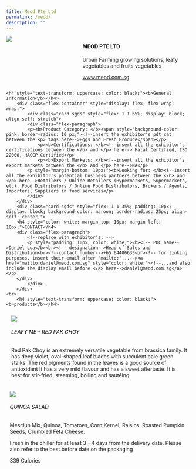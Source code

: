 ```yaml
---
title: Meod Pte Ltd
permalink: /meod/
description: ""
---
```

<div class="flex-paragraph">
		<!--hi there! this is a comment and will provide you with instructional guides-->
		<!--insert booth number here!-->
		<p style="text-transform: uppercase"></p></div>
			<div class="flex-container" style="display: flex; flex-wrap: wrap;">
				<!--insert DOWNLOAD link of company logo between the " marks!-->
			<div class="card sgds" style="flex: 1 1 40%; display: block;"><img src="https://drive.google.com/uc?id=1MU5c9gj9acAM2pjIJRTXkGZ7hukH8Vh8&amp;export=download"></div>
	<div class="card-sgds" style="flex: 1 1 58%; display: block; margin-left: 3px">
		<h4 style="text-transform: uppercase; color: black;"><!--insert the exhibitor's name between the <b> tags here--><b>Meod Pte Ltd</b></h4><!--insert the exhibitor's description between the <p> tags here-->
		<p>Urban Farming growing solutions, leafy vegetables and fruits vegetables</p>
		<!--insert the exhibitor's website link, making sure there is "https:// www." present please. make sure the entire https link goes in between the " marks-->
		<p><a href="https://www.meod.com.sg" target="_blank"><!--insert the www website link here (no need for https)-->www.meod.com.sg</a></p>
	</div>
</div>



	<h4 style="text-transform: uppercase; color: black;"><b>General Information</b></h4>
		<div class="flex-container" style="display: flex; flex-wrap: wrap;">
			<div class="card sgds" style="flex: 1 1 65%; display: block; align-self: stretch">
			<div class="flex-paragraph">
			<p><b>Product Category: </b><span style="background-color: pink; border-radius: 10 px;"><!--insert the exhibitor's pdt cat between the <p> tags here-->Eggs and Fresh Produce</span></p> 
				<p><b>Certifications: </b><!--insert all the exhibitor's certifications between the </b> and </p> here--> Halal Certified, ISO 22000, HACCP Certified</p>
				<p><b>Export Markets: </b><!--insert all the exhibitor's export markets between the </b> and </p> here-->NA</p>
			<p style="margin-bottom: 10px;"><b>Looking for: </b><!--insert all the exhibitor's potential business partners between the </b> and </p> here-->Retailers / Online Retailers (Hypermarkets, Supermarkets, etc), Food Distributors / Online Food Distributors, Brokers / Agents, Importers, Suppliers in food services</p>
			</div>
		</div>
		<div class="card sgds" style="flex: 1 1 35%; padding: 10px; display: block; background-color: maroon; border-radius: 25px; align-self: center;">
		<h4 style="color: white; margin-top: 10px; margin-left: 10px;">CONTACT</h4>
		<div class="flex-paragraph">
			<!--replace with exhibitor's: -->
			<p style="padding: 10px; color: white;"><b><!-- POC name-->Daniel Lua</b><br><!-- designation-->Head of Sales and Distribution<br><!--contact number-->+65 64406633<br><!-- for linking purposes, insert their email after "mailto:"...--><a href="mailto:daniel@meod.com.sg" style="color: white;"><!--...and also include the display email before </a> here-->daniel@meod.com.sg</a></p>
		</div>
			</div>
		</div>
	<br>
		<h4 style="text-transform: uppercase; color: black;"><b>products</b></h4>
<div style="display: flex; flex-wrap: wrap;">
&nbsp; <div class="card sgds" style="flex: 1 1 47%; margin: 10px; display: block;"><!--insert the exhibitor's DOWNLOAD image for product between the " marks here-->
	<div class="flex-image" style="display: block;"><img src="https://drive.google.com/uc?id=1bFNwyDbeFHEtjKpq2lz8KVwhUVv6Gsd7&amp;export=download"></div>
	<div class="flex-paragraph">
		<h6 style="text-transform: uppercase; color: black;"><!--insert product name before </h6> and product description after <p>-->Leafy Me - Red Pak Choy</h6>
		<p>Red Pak Choy is an extremely versatile vegetable from brassica family. It has deep violet, oval-shaped leaf blades with succulent pale green stalks. The red pigments found in the leaves is a good source of antioxidant It has a very mild flavour and has a sweet aftertaste. It is best for stir-fried, steaming, boiling and sautéing.

</p></div>
	</div>
		<div class="card sgds" style="flex: 1 1 47%; margin: 10px; display: block;">
		<div class="flex-image" style="display: block;"><img src="https://drive.google.com/uc?id=1CLCKZ5ffzXZYmnJWnreftYDVGFtRxtGJ&amp;export=download"></div>
	<div class="flex-paragraph">
		<h6 style="text-transform: uppercase; color: black;">  
Quinoa Salad</h6>
		<p>Mesclun Mix, Quinoa, Tomatoes, Corn Kernel, Raisins, Roasted Pumpkin Seeds, Crumbled Feta Cheese.

Fresh in the chiller for at least 3 - 4 days from the delivery date. Please also refer to the best before date on the packaging

339 Calories
</p></div>
	</div>
	</div>